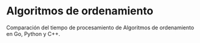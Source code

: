 # Algoritmos de ordenamiento
Comparación del tiempo de procesamiento de Algoritmos de ordenamiento en Go, Python y C++.
